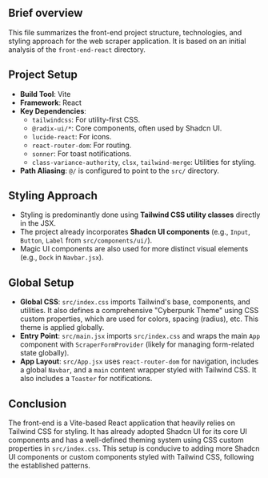 ## Brief overview
This file summarizes the front-end project structure, technologies, and styling approach for the web scraper application. It is based on an initial analysis of the `front-end-react` directory.

## Project Setup
- **Build Tool**: Vite
- **Framework**: React
- **Key Dependencies**:
    - `tailwindcss`: For utility-first CSS.
    - `@radix-ui/*`: Core components, often used by Shadcn UI.
    - `lucide-react`: For icons.
    - `react-router-dom`: For routing.
    - `sonner`: For toast notifications.
    - `class-variance-authority`, `clsx`, `tailwind-merge`: Utilities for styling.
- **Path Aliasing**: `@/` is configured to point to the `src/` directory.

## Styling Approach
- Styling is predominantly done using **Tailwind CSS utility classes** directly in the JSX.
- The project already incorporates **Shadcn UI components** (e.g., `Input`, `Button`, `Label` from `src/components/ui/`).
- Magic UI components are also used for more distinct visual elements (e.g., `Dock` in `Navbar.jsx`).

## Global Setup
- **Global CSS**: `src/index.css` imports Tailwind's base, components, and utilities. It also defines a comprehensive "Cyberpunk Theme" using CSS custom properties, which are used for colors, spacing (radius), etc. This theme is applied globally.
- **Entry Point**: `src/main.jsx` imports `src/index.css` and wraps the main `App` component with `ScraperFormProvider` (likely for managing form-related state globally).
- **App Layout**: `src/App.jsx` uses `react-router-dom` for navigation, includes a global `Navbar`, and a `main` content wrapper styled with Tailwind CSS. It also includes a `Toaster` for notifications.

## Conclusion
The front-end is a Vite-based React application that heavily relies on Tailwind CSS for styling. It has already adopted Shadcn UI for its core UI components and has a well-defined theming system using CSS custom properties in `src/index.css`. This setup is conducive to adding more Shadcn UI components or custom components styled with Tailwind CSS, following the established patterns.
